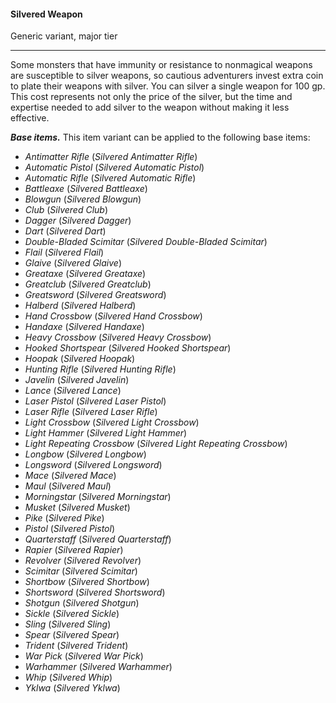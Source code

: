 #### Silvered Weapon

Generic variant, major tier

---

Some monsters that have immunity or resistance to nonmagical weapons are susceptible to silver weapons, so cautious adventurers invest extra coin to plate their weapons with silver. You can silver a single weapon for 100 gp. This cost represents not only the price of the silver, but the time and expertise needed to add silver to the weapon without making it less effective.

***Base items.*** This item variant can be applied to the following base items:

- *Antimatter Rifle* (*Silvered Antimatter Rifle*)
- *Automatic Pistol* (*Silvered Automatic Pistol*)
- *Automatic Rifle* (*Silvered Automatic Rifle*)
- *Battleaxe* (*Silvered Battleaxe*)
- *Blowgun* (*Silvered Blowgun*)
- *Club* (*Silvered Club*)
- *Dagger* (*Silvered Dagger*)
- *Dart* (*Silvered Dart*)
- *Double-Bladed Scimitar* (*Silvered Double-Bladed Scimitar*)
- *Flail* (*Silvered Flail*)
- *Glaive* (*Silvered Glaive*)
- *Greataxe* (*Silvered Greataxe*)
- *Greatclub* (*Silvered Greatclub*)
- *Greatsword* (*Silvered Greatsword*)
- *Halberd* (*Silvered Halberd*)
- *Hand Crossbow* (*Silvered Hand Crossbow*)
- *Handaxe* (*Silvered Handaxe*)
- *Heavy Crossbow* (*Silvered Heavy Crossbow*)
- *Hooked Shortspear* (*Silvered Hooked Shortspear*)
- *Hoopak* (*Silvered Hoopak*)
- *Hunting Rifle* (*Silvered Hunting Rifle*)
- *Javelin* (*Silvered Javelin*)
- *Lance* (*Silvered Lance*)
- *Laser Pistol* (*Silvered Laser Pistol*)
- *Laser Rifle* (*Silvered Laser Rifle*)
- *Light Crossbow* (*Silvered Light Crossbow*)
- *Light Hammer* (*Silvered Light Hammer*)
- *Light Repeating Crossbow* (*Silvered Light Repeating Crossbow*)
- *Longbow* (*Silvered Longbow*)
- *Longsword* (*Silvered Longsword*)
- *Mace* (*Silvered Mace*)
- *Maul* (*Silvered Maul*)
- *Morningstar* (*Silvered Morningstar*)
- *Musket* (*Silvered Musket*)
- *Pike* (*Silvered Pike*)
- *Pistol* (*Silvered Pistol*)
- *Quarterstaff* (*Silvered Quarterstaff*)
- *Rapier* (*Silvered Rapier*)
- *Revolver* (*Silvered Revolver*)
- *Scimitar* (*Silvered Scimitar*)
- *Shortbow* (*Silvered Shortbow*)
- *Shortsword* (*Silvered Shortsword*)
- *Shotgun* (*Silvered Shotgun*)
- *Sickle* (*Silvered Sickle*)
- *Sling* (*Silvered Sling*)
- *Spear* (*Silvered Spear*)
- *Trident* (*Silvered Trident*)
- *War Pick* (*Silvered War Pick*)
- *Warhammer* (*Silvered Warhammer*)
- *Whip* (*Silvered Whip*)
- *Yklwa* (*Silvered Yklwa*)